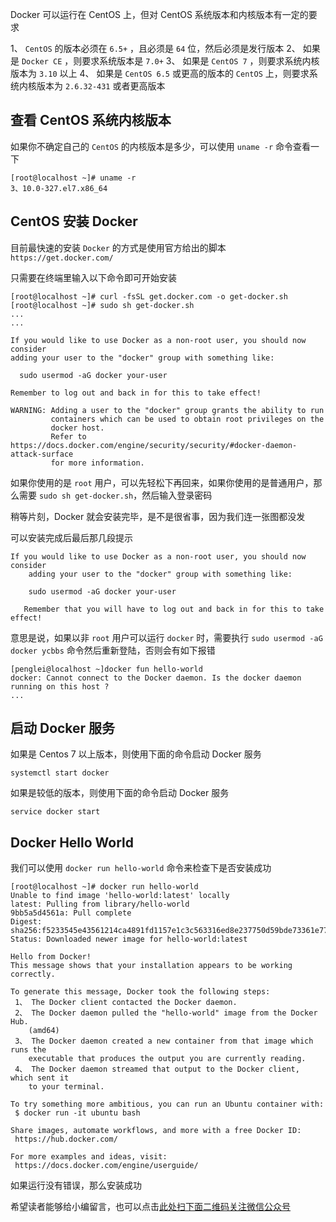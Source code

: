 Docker 可以运行在 CentOS 上，但对 CentOS 系统版本和内核版本有一定的要求

1、  `CentOS` 的版本必须在 `6.5+` ，且必须是 `64` 位，然后必须是发行版本
2、  如果是 `Docker CE` ，则要求系统版本是 `7.0+`
3、  如果是 `CentOS 7` ，则要求系统内核版本为 `3.10` 以上
4、  如果是 `CentOS 6.5` 或更高的版本的 `CentOS` 上，则要求系统内核版本为 `2.6.32-431` 或者更高版本

## 查看 CentOS 系统内核版本 ##

如果你不确定自己的 `CentOS` 的内核版本是多少，可以使用 `uname -r` 命令查看一下

```
[root@localhost ~]# uname -r
3、10.0-327.el7.x86_64
```

## CentOS 安装 Docker ##

目前最快速的安装 `Docker` 的方式是使用官方给出的脚本 `https://get.docker.com/`

只需要在终端里输入以下命令即可开始安装

```
[root@localhost ~]# curl -fsSL get.docker.com -o get-docker.sh
[root@localhost ~]# sudo sh get-docker.sh
...
...

If you would like to use Docker as a non-root user, you should now consider
adding your user to the "docker" group with something like:

  sudo usermod -aG docker your-user

Remember to log out and back in for this to take effect!

WARNING: Adding a user to the "docker" group grants the ability to run
         containers which can be used to obtain root privileges on the
         docker host.
         Refer to https://docs.docker.com/engine/security/security/#docker-daemon-attack-surface
         for more information.
```

如果你使用的是 `root` 用户，可以先轻松下再回来，如果你使用的是普通用户，那么需要 `sudo sh get-docker.sh`，然后输入登录密码

稍等片刻，Docker 就会安装完毕，是不是很省事，因为我们连一张图都没发

可以安装完成后最后那几段提示

```
If you would like to use Docker as a non-root user, you should now consider
    adding your user to the "docker" group with something like:

    sudo usermod -aG docker your-user

   Remember that you will have to log out and back in for this to take effect!
```

意思是说，如果以非 `root` 用户可以运行 `docker` 时，需要执行 `sudo usermod -aG docker ycbbs` 命令然后重新登陆，否则会有如下报错

```
[penglei@localhost ~]docker fun hello-world
docker: Cannot connect to the Docker daemon. Is the docker daemon running on this host ?
...
```

## 启动 Docker 服务 ##

如果是 Centos 7 以上版本，则使用下面的命令启动 Docker 服务

```
systemctl start docker
```

如果是较低的版本，则使用下面的命令启动 Docker 服务

```
service docker start
```

## Docker Hello World ##

我们可以使用 `docker run hello-world` 命令来检查下是否安装成功

```
[root@localhost ~]# docker run hello-world
Unable to find image 'hello-world:latest' locally
latest: Pulling from library/hello-world
9bb5a5d4561a: Pull complete 
Digest: sha256:f5233545e43561214ca4891fd1157e1c3c563316ed8e237750d59bde73361e77
Status: Downloaded newer image for hello-world:latest

Hello from Docker!
This message shows that your installation appears to be working correctly.

To generate this message, Docker took the following steps:
 1、 The Docker client contacted the Docker daemon.
 2、 The Docker daemon pulled the "hello-world" image from the Docker Hub.
    (amd64)
 3、 The Docker daemon created a new container from that image which runs the
    executable that produces the output you are currently reading.
 4、 The Docker daemon streamed that output to the Docker client, which sent it
    to your terminal.

To try something more ambitious, you can run an Ubuntu container with:
 $ docker run -it ubuntu bash

Share images, automate workflows, and more with a free Docker ID:
 https://hub.docker.com/

For more examples and ideas, visit:
 https://docs.docker.com/engine/userguide/
```

如果运行没有错误，那么安装成功


希望读者能够给小编留言，也可以点击[此处扫下面二维码关注微信公众号](https://www.ycbbs.vip/?p=28 "此处扫下面二维码关注微信公众号")